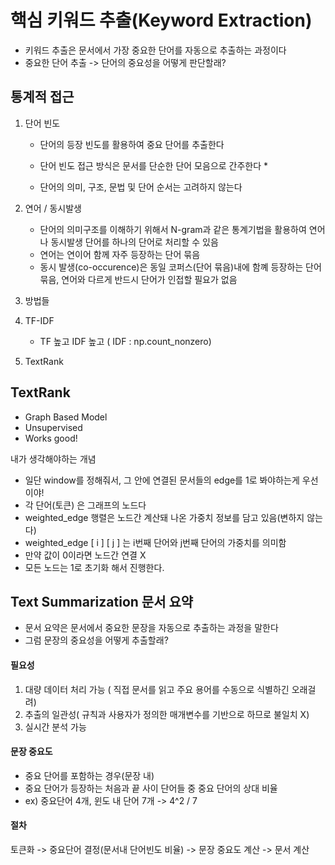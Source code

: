 # 핵심 키워드 추출(Keyword Extraction)

- 키워드 추출은 문서에서 가장 중요한 단어를 자동으로 추출하는 과정이다
- 중요한 단어 추출 -> 단어의 중요성을 어떻게 판단할래?



## 통계적 접근

1. 단어 빈도

   - 단어의 등장 빈도를 활용하여 중요 단어를 추출한다

   - 단어 빈도 접근 방식은 문서를 단순한 단어 모음으로 간주한다 *

   - 단어의 의미, 구조, 문법 및 단어 순서는 고려하지 않는다

     

2. 연어 / 동시발생

   - 단어의 의미구조를 이해하기 위해서 N-gram과 같은 통계기법을 활용하여 연어나 동시발생 단어를 하나의 단어로 처리할 수 있음
   - 연어는 연이어 함께 자주 등장하는 단어 묶음
   - 동시 발생(co-occurence)은 동일 코퍼스(단어 묶음)내에 함꼐 등장하는 단어 묶음, 연어와 다르게 반드시 단어가 인접할 필요가 없음

3.  방법들

   1. TF-IDF 
      	- TF 높고 IDF 높고 ( IDF : np.count_nonzero)
   2. TextRank

## TextRank

- Graph Based Model
- Unsupervised
- Works good!



내가 생각해야하는 개념

- 일단 window를 정해줘서, 그 안에 연결된 문서들의 edge를 1로 봐야하는게 우선이야!
- 각 단어(토큰) 은 그래프의 노드다
- weighted_edge 행렬은 노드간 계산돼 나온 가중치 정보를 담고 있음(변하지 않는다)
- weighted_edge [ i ]  [ j ] 는 i번째 단어와 j번째 단어의 가중치를 의미함
- 만약 값이 0이라면 노드간 연결 X
- 모든 노드는 1로 초기화 해서 진행한다.



## Text Summarization 문서 요약

- 문서 요약은 문서에서 중요한 문장을 자동으로 추출하는 과정을 말한다
- 그럼 문장의 중요성을 어떻게 추출할래?

#### 필요성

1. 대량 데이터 처리 가능 ( 직접 문서를 읽고 주요 용어를 수동으로 식별하긴 오래걸려)
2.  추출의 일관성( 규칙과 사용자가 정의한 매개변수를 기반으로 하므로 불일치 X)
3.  실시간 분석 가능 



#### 문장 중요도

- 중요 단어를 포함하는 경우(문장 내)
- 중요 단어가 등장하는 처음과 끝 사이 단어들 중 중요 단어의 상대 비율
- ex) 중요단어 4개, 윈도 내 단어 7개 -> 4^2 / 7



#### 절차

토큰화 -> 중요단어 결정(문서내 단어빈도 비율) -> 문장 중요도 계산 -> 문서 계산